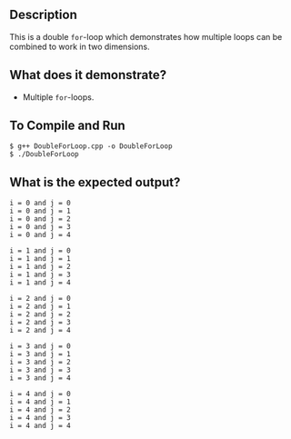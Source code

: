 ## Description

This is a double `for`-loop which demonstrates how multiple loops can be combined to work in two dimensions.

## What does it demonstrate?

- Multiple `for`-loops.

## To Compile and Run

```shell
$ g++ DoubleForLoop.cpp -o DoubleForLoop
$ ./DoubleForLoop
```

## What is the expected output?

```shell
i = 0 and j = 0
i = 0 and j = 1
i = 0 and j = 2
i = 0 and j = 3
i = 0 and j = 4

i = 1 and j = 0
i = 1 and j = 1
i = 1 and j = 2
i = 1 and j = 3
i = 1 and j = 4

i = 2 and j = 0
i = 2 and j = 1
i = 2 and j = 2
i = 2 and j = 3
i = 2 and j = 4

i = 3 and j = 0
i = 3 and j = 1
i = 3 and j = 2
i = 3 and j = 3
i = 3 and j = 4

i = 4 and j = 0
i = 4 and j = 1
i = 4 and j = 2
i = 4 and j = 3
i = 4 and j = 4
```

